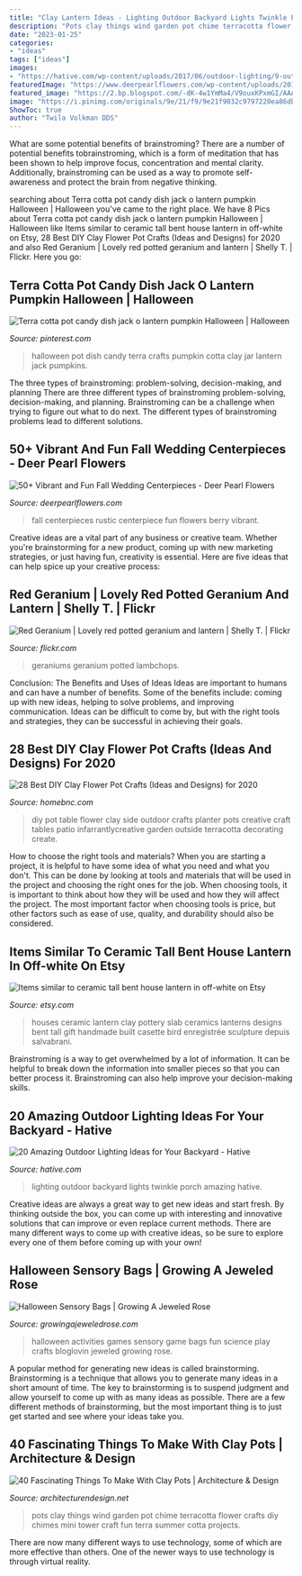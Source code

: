 ```yaml
---
title: "Clay Lantern Ideas - Lighting Outdoor Backyard Lights Twinkle Porch Amazing Hative"
description: "Pots clay things wind garden pot chime terracotta flower crafts diy chimes mini tower craft fun terra summer cotta projects"
date: "2023-01-25"
categories:
- "ideas"
tags: ["ideas"]
images:
- "https://hative.com/wp-content/uploads/2017/06/outdoor-lighting/9-outdoor-lighting-diy-ideas-tutorials.jpg"
featuredImage: "https://www.deerpearlflowers.com/wp-content/uploads/2015/04/rustic-red-berry-fall-wedding-centerpiece.jpg"
featured_image: "https://2.bp.blogspot.com/-dK-4w1YmMa4/V9ouxKPxmGI/AAAAAAAAnQE/vKNNvKawF64IJCY_ZyhpPapTeFkIP-9MQCLcB/s640/hh%2Bgames%2B13.jpg"
image: "https://i.pinimg.com/originals/9e/21/f9/9e21f9032c9797220ea86dbf3b123046.jpg"
ShowToc: true
author: "Twila Volkman DDS"
---
```



What are some potential benefits of brainstroming?
There are a number of potential benefits tobrainstroming, which is a form of meditation that has been shown to help improve focus, concentration and mental clarity. Additionally, brainstroming can be used as a way to promote self-awareness and protect the brain from negative thinking.

	

		
searching about Terra cotta pot candy dish jack o lantern pumpkin Halloween | Halloween you've came to the right place. We have 8 Pics about Terra cotta pot candy dish jack o lantern pumpkin Halloween | Halloween like Items similar to ceramic tall bent house lantern in off-white on Etsy, 28 Best DIY Clay Flower Pot Crafts (Ideas and Designs) for 2020 and also Red Geranium | Lovely red potted geranium and lantern | Shelly T. | Flickr. Here you go:
		
    
## Terra Cotta Pot Candy Dish Jack O Lantern Pumpkin Halloween | Halloween

<img loading=lazy src="https://i.pinimg.com/originals/9e/21/f9/9e21f9032c9797220ea86dbf3b123046.jpg" onerror="this.onerror=null;this.src='https://tse4.mm.bing.net/th?id=OIP.z8xxCMxfozylSII5hifKnQHaJ4&amp;pid=15.1';" alt="Terra cotta pot candy dish jack o lantern pumpkin Halloween | Halloween">

_Source: pinterest.com_

>halloween pot dish candy terra crafts pumpkin cotta clay jar lantern jack pumpkins. 

	

The three types of brainstroming: problem-solving, decision-making, and planning
There are three different types of brainstroming problem-solving, decision-making, and planning. Brainstroming can be a challenge when trying to figure out what to do next. The different types of brainstroming problems lead to different solutions.

    
## 50+ Vibrant And Fun Fall Wedding Centerpieces - Deer Pearl Flowers

<img loading=lazy src="https://www.deerpearlflowers.com/wp-content/uploads/2015/04/rustic-red-berry-fall-wedding-centerpiece.jpg" onerror="this.onerror=null;this.src='https://tse4.mm.bing.net/th?id=OIP._G3EOdHxcB5s8YwJo5vGdQHaLH&amp;pid=15.1';" alt="50+ Vibrant and Fun Fall Wedding Centerpieces - Deer Pearl Flowers">

_Source: deerpearlflowers.com_

>fall centerpieces rustic centerpiece fun flowers berry vibrant. 

	

Creative ideas are a vital part of any business or creative team. Whether you're brainstorming for a new product, coming up with new marketing strategies, or just having fun, creativity is essential. Here are five ideas that can help spice up your creative process:

    
## Red Geranium | Lovely Red Potted Geranium And Lantern | Shelly T. | Flickr

<img loading=lazy src="https://c1.staticflickr.com/1/14/17785751_6143f3d713_b.jpg" onerror="this.onerror=null;this.src='https://tse2.mm.bing.net/th?id=OIP.MErjTO-8BL2dX1adKRH9nAHaJ4&amp;pid=15.1';" alt="Red Geranium | Lovely red potted geranium and lantern | Shelly T. | Flickr">

_Source: flickr.com_

>geraniums geranium potted lambchops. 

	

Conclusion: The Benefits and Uses of Ideas
Ideas are important to humans and can have a number of benefits. Some of the benefits include: coming up with new ideas, helping to solve problems, and improving communication. Ideas can be difficult to come by, but with the right tools and strategies, they can be successful in achieving their goals.

    
## 28 Best DIY Clay Flower Pot Crafts (Ideas And Designs) For 2020

<img loading=lazy src="https://homebnc.com/homeimg/2018/05/20-diy-clay-flower-pot-crafts-ideas-homebnc.jpg" onerror="this.onerror=null;this.src='https://tse2.mm.bing.net/th?id=OIP.R7jcUXLtJOcZCd1u99u2KQHaKa&amp;pid=15.1';" alt="28 Best DIY Clay Flower Pot Crafts (Ideas and Designs) for 2020">

_Source: homebnc.com_

>diy pot table flower clay side outdoor crafts planter pots creative craft tables patio infarrantlycreative garden outside terracotta decorating create. 

	

How to choose the right tools and materials?
When you are starting a project, it is helpful to have some idea of what you need and what you don't. This can be done by looking at tools and materials that will be used in the project and choosing the right ones for the job. When choosing tools, it is important to think about how they will be used and how they will affect the project. The most important factor when choosing tools is price, but other factors such as ease of use, quality, and durability should also be considered.

    
## Items Similar To Ceramic Tall Bent House Lantern In Off-white On Etsy

<img loading=lazy src="https://img1.etsystatic.com/000/0/5720754/il_570xN.123059829.jpg" onerror="this.onerror=null;this.src='https://tse4.mm.bing.net/th?id=OIP.onFELxbgcTntFISP2LM1VwHaJ4&amp;pid=15.1';" alt="Items similar to ceramic tall bent house lantern in off-white on Etsy">

_Source: etsy.com_

>houses ceramic lantern clay pottery slab ceramics lanterns designs bent tall gift handmade built casette bird enregistrée sculpture depuis salvabrani. 

	

Brainstroming is a way to get overwhelmed by a lot of information. It can be helpful to break down the information into smaller pieces so that you can better process it. Brainstroming can also help improve your decision-making skills.

    
## 20 Amazing Outdoor Lighting Ideas For Your Backyard - Hative

<img loading=lazy src="https://hative.com/wp-content/uploads/2017/06/outdoor-lighting/9-outdoor-lighting-diy-ideas-tutorials.jpg" onerror="this.onerror=null;this.src='https://tse4.mm.bing.net/th?id=OIP.D-wWHfJGgWAKzw4__DS99AHaKP&amp;pid=15.1';" alt="20 Amazing Outdoor Lighting Ideas for Your Backyard - Hative">

_Source: hative.com_

>lighting outdoor backyard lights twinkle porch amazing hative. 

	

Creative ideas are always a great way to get new ideas and start fresh. By thinking outside the box, you can come up with interesting and innovative solutions that can improve or even replace current methods. There are many different ways to come up with creative ideas, so be sure to explore every one of them before coming up with your own!

    
## Halloween Sensory Bags | Growing A Jeweled Rose

<img loading=lazy src="https://2.bp.blogspot.com/-dK-4w1YmMa4/V9ouxKPxmGI/AAAAAAAAnQE/vKNNvKawF64IJCY_ZyhpPapTeFkIP-9MQCLcB/s640/hh%2Bgames%2B13.jpg" onerror="this.onerror=null;this.src='https://tse3.mm.bing.net/th?id=OIP.rdw-h-TpPX0Xm-3zBtEbQAHaHa&amp;pid=15.1';" alt="Halloween Sensory Bags | Growing A Jeweled Rose">

_Source: growingajeweledrose.com_

>halloween activities games sensory game bags fun science play crafts bloglovin jeweled growing rose. 

	

A popular method for generating new ideas is called brainstorming. Brainstorming is a technique that allows you to generate many ideas in a short amount of time. The key to brainstorming is to suspend judgment and allow yourself to come up with as many ideas as possible. There are a few different methods of brainstorming, but the most important thing is to just get started and see where your ideas take you.

    
## 40 Fascinating Things To Make With Clay Pots | Architecture &amp; Design

<img loading=lazy src="http://cdn.architecturendesign.net/wp-content/uploads/2015/12/AD-Things-To-Make-With-Terracotta-Pots-26.jpg" onerror="this.onerror=null;this.src='https://tse2.mm.bing.net/th?id=OIP.SkuoX8O5flLc63RWJYiomgHaKX&amp;pid=15.1';" alt="40 Fascinating Things To Make With Clay Pots | Architecture &amp; Design">

_Source: architecturendesign.net_

>pots clay things wind garden pot chime terracotta flower crafts diy chimes mini tower craft fun terra summer cotta projects. 

	

There are now many different ways to use technology, some of which are more effective than others. One of the newer ways to use technology is through virtual reality.

